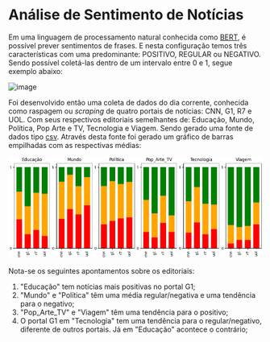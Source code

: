 # Análise de Sentimento de Notícias

Em uma linguagem de processamento natural conhecida como [BERT](https://blog.research.google/2018/11/open-sourcing-bert-state-of-art-pre.html), é possível prever sentimentos de frases. E nesta configuração temos três características com uma predominante: POSITIVO, REGULAR ou NEGATIVO. Sendo possível coletá-las dentro de um intervalo entre 0 e 1, segue exemplo abaixo: 

![image](https://github.com/thiagosegato/data-science_analise-sentimento-noticias/assets/26276218/7d48f309-5f77-49b4-a648-a5c047d06dac)

Foi desenvolvido então uma coleta de dados do dia corrente, conhecida como raspagem ou <i>scraping</i> de quatro portais de notícias: CNN, G1, R7 e UOL. Com seus respectivos editoriais semelhantes de: Educação, Mundo, Política, Pop Arte e TV, Tecnologia e Viagem. Sendo gerado uma fonte de dados tipo [csv](noticias_2023-10-19_14_53_29.csv). Através desta fonte foi gerado um gráfico de barras empilhadas com as respectivas médias:

![image](noticias_analise.png)

Nota-se os seguintes apontamentos sobre os editoriais:
<ol>
  <li>"Educação" tem notícias mais positivas no portal G1;</li>
  <li>"Mundo" e "Política" têm uma média regular/negativa e uma tendência para o negativo;</li>
  <li>"Pop_Arte_TV" e "Viagem" têm uma tendência para o positivo;</li>
  <li>O portal G1 em "Tecnologia" tem uma tendência para o regular/negativo, diferente de outros portais. Já em "Educação" acontece o contrário;</li>
</ol>

